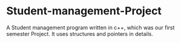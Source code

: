 # Student-management-Project
A Student management program written in c++, which was our first semester Project. It uses structures and pointers in details.
